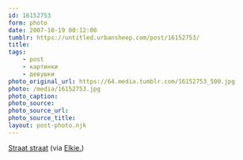 ```yaml
---
id: 16152753
form: photo
date: 2007-10-19 00:12:00
tumblr: https://untitled.urbansheep.com/post/16152753/
title:
tags:
    - post
    - картинки
    - девушки
photo_original_url: https://64.media.tumblr.com/16152753_500.jpg
photo: /media/16152753.jpg
photo_caption: 
photo_source:
photo_source_url:
photo_source_title:
layout: post-photo.njk
---
```


<p><a href="http://www.flickr.com/photos/akkie_kakkie/494854546/">Straat straat</a> (via <a href="http://flickr.com/photos/akkie_kakkie">Elkie.</a>)</p>
